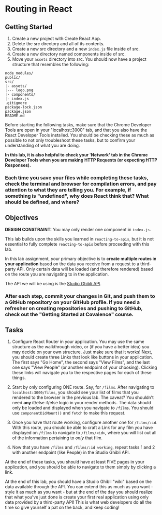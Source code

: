 # Routing in React

## Getting Started

1. Create a new project with Create React App.
2. Delete the src directory and all of its contents.
3. Create a new src directory and a new `index.js` file inside of src.
4. Create a new directory named components inside of src.
5. Move your `assets` directory into src.
   You should now have a project structure that resembles the following:

```
node_modules/
public/
src/
|- assets/
|--- logo.png
|- components/
|- index.js
.gitignore
package-lock.json
package.json
README.md
```

Before starting the following tasks, make sure that the Chrome Developer Tools are open in your "localhost:3000" tab, and that you also have the React Developer Tools installed. You should be checking these as much as possible to not only troubleshoot these tasks, but to confirm your understanding of what you are doing.

**In this lab, it is also helpful to check your 'Network' tab in the Chrome Developer Tools when you are making HTTP Requests (or expecting HTTP Responses).**

### Each time you save your files while completing these tasks, check the terminal and browser for compilation errors, and pay attention to what they are telling you. For example, if something is "undefined", why does React think that? What should be defined, and where?

## Objectives

**DESIGN CONSTRAINT:** You may only render one component in `index.js`.

This lab builds upon the skills you learned in `reacting-to-apis`, but it is not essential to fully complete `reacting-to-apis` before proceeding with this lab.

In this lab assignment, your primary objective is to **create multiple routes in your application** based on the data you receive from a request to a third-party API. Only certain data will be loaded (and therefore rendered) based on the route you are navigating to in the application.

The API we will be using is the [Studio Ghibli API](https://ghibliapi.herokuapp.com/).

### After each step, commit your changes in Git, and push them to a GitHub repository on your GitHub profile. If you need a refresher on creating repositories and pushing to GitHub, check out the "Getting Started at Covalence" course.

## Tasks

1. Configure React Router in your application. You may use the same structure as the walkthrough video, or (if you have a better idea) you may decide on your own structure. Just make sure that it works! Next, you should create three Links that look like buttons in your application. The first says "Go Home", the second says "View Films", and the last one says "View People" (or another endpoint of your choosing). Clicking these links will navigate you to the respective pages for each of these things.

2. Start by only configuring ONE route. Say, for `/films`. After navigating to `localhost:3000/films`, you should see your list of films that you rendered to the browser in the previous lab. The caveat? You shouldn't need **any** if/else if/else logic in your render methods. The data should only be loaded and displayed when you navigate to `/films`. You should use `componentDidMount()` and `fetch` to make this request.

3. Once you have that route working, configure another one for `/films/:id`. With this route, you should be able to craft a Link for any film you have displayed on `/films` to navigate to `/films/<id>`, where you will list out all of the information pertaining to _only_ that film.

4. Now that you have `/films` and `/films/:id working`, repeat tasks 1 and 2 with another endpoint (like People) in the Studio Ghibli API.

At the end of these tasks, you should have at least FIVE pages in your application, and you should be able to navigate to them simply by clicking a link.

At the end of this lab, you should have a Studio Ghibli "wiki" based on the data available through the API. You can extend this as much as you want - style it as much as you want - but at the end of the day you should realize that what you've just done is create your first real application using only data provided by a third-party API! This is what web developers do all the time so give yourself a pat on the back, and keep coding!
